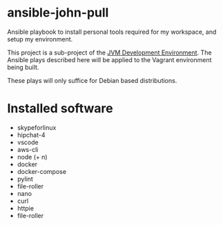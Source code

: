 # ansible-john-pull
Ansible playbook to install personal tools required for my workspace, and setup my environment.

This project is a sub-project of the [JVM Development Environment](https://github.com/neetVeritas/jvm-development-environment). The Ansible plays described here will be applied to the Vagrant environment being built.

These plays will only suffice for Debian based distributions.

# Installed software

* skypeforlinux
* hipchat-4
* vscode
* aws-cli
* node (+ n)
* docker
* docker-compose
* pylint
* file-roller
* nano
* curl
* httpie
* file-roller
